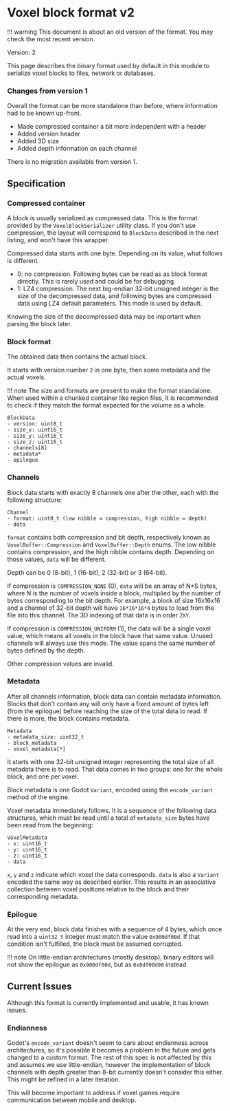 Voxel block format v2
====================

!!! warning
    This document is about an old version of the format. You may check the most recent version.

Version: 2

This page describes the binary format used by default in this module to serialize voxel blocks to files, network or databases.

### Changes from version 1

Overall the format can be more standalone than before, where information had to be known up-front.

- Made compressed container a bit more independent with a header
- Added version header
- Added 3D size
- Added depth information on each channel

There is no migration available from version 1.


Specification
----------------

### Compressed container

A block is usually serialized as compressed data.
This is the format provided by the `VoxelBlockSerializer` utility class. If you don't use compression, the layout will correspond to `BlockData` described in the next listing, and won't have this wrapper.

Compressed data starts with one byte. Depending on its value, what follows is different.

- 0: no compression. Following bytes can be read as as block format directly. This is rarely used and could be for debugging.
- 1: LZ4 compression. The next big-endian 32-bit unsigned integer is the size of the decompressed data, and following bytes are compressed data using LZ4 default parameters. This mode is used by default.

Knowing the size of the decompressed data may be important when parsing the block later.

### Block format

The obtained data then contains the actual block.

It starts with version number `2` in one byte, then some metadata and the actual voxels.

!!! note
    The size and formats are present to make the format standalone. When used within a chunked container like region files, it is recommended to check if they match the format expected for the volume as a whole.

```
BlockData
- version: uint8_t
- size_x: uint16_t
- size_y: uint16_t
- size_z: uint16_t
- channels[8]
- metadata*
- epilogue
```

### Channels

Block data starts with exactly 8 channels one after the other, each with the following structure:

```
Channel
- format: uint8_t (low nibble = compression, high nibble = depth)
- data
```

`format` contains both compression and bit depth, respectively known as `VoxelBuffer::Compression` and `VoxelBuffer::Depth` enums. The low nibble contains compression, and the high nibble contains depth. Depending on those values, `data` will be different.

Depth can be 0 (8-bit), 1 (16-bit), 2 (32-bit) or 3 (64-bit).

If compression is `COMPRESSION_NONE` (0), `data` will be an array of N*S bytes, where N is the number of voxels inside a block, multiplied by the number of bytes corresponding to the bit depth. For example, a block of size 16x16x16 and a channel of 32-bit depth will have `16*16*16*4` bytes to load from the file into this channel.
The 3D indexing of that data is in order `ZXY`.

If compression is `COMPRESSION_UNIFORM` (1), the data will be a single voxel value, which means all voxels in the block have that same value. Unused channels will always use this mode. The value spans the same number of bytes defined by the depth.

Other compression values are invalid.

### Metadata

After all channels information, block data can contain metadata information. Blocks that don't contain any will only have a fixed amount of bytes left (from the epilogue) before reaching the size of the total data to read. If there is more, the block contains metadata.

```
Metadata
- metadata_size: uint32_t
- block_metadata
- voxel_metadata[*]
```

It starts with one 32-bit unsigned integer representing the total size of all metadata there is to read. That data comes in two groups: one for the whole block, and one per voxel.

Block metadata is one Godot `Variant`, encoded using the `encode_variant` method of the engine.

Voxel metadata immediately follows. It is a sequence of the following data structures, which must be read until a total of `metadata_size` bytes have been read from the beginning:

```
VoxelMetadata
- x: uint16_t
- y: uint16_t
- z: uint16_t
- data
```

`x`, `y` and `z` indicate which voxel the data corresponds. `data` is also a `Variant` encoded the same way as described earlier. This results in an associative collection between voxel positions relative to the block and their corresponding metadata.

### Epilogue

At the very end, block data finishes with a sequence of 4 bytes, which once read into a `uint32_t` integer must match the value `0x900df00d`. If that condition isn't fulfilled, the block must be assumed corrupted.

!!! note
    On little-endian architectures (mostly desktop), binary editors will not show the epilogue as `0x900df00d`, but as `0x0df00d90` instead.


Current Issues
----------------

Although this format is currently implemented and usable, it has known issues.

### Endianness

Godot's `encode_variant` doesn't seem to care about endianness across architectures, so it's possible it becomes a problem in the future and gets changed to a custom format.
The rest of this spec is not affected by this and assumes we use little-endian, however the implementation of block channels with depth greater than 8-bit currently doesn't consider this either. This might be refined in a later iteration.

This will become important to address if voxel games require communication between mobile and desktop.
